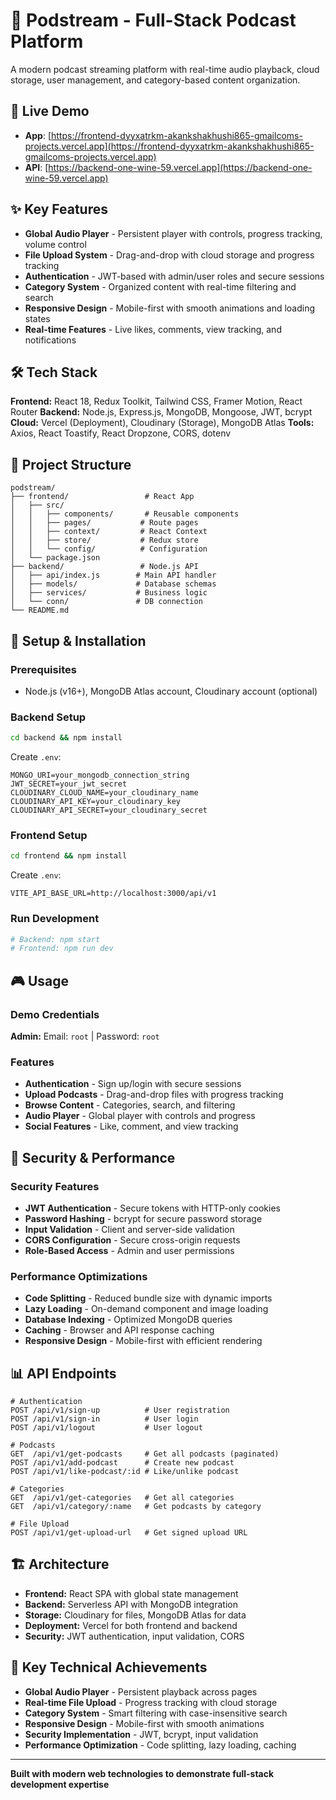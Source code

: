 # 🎵 Podstream - Full-Stack Podcast Platform

A modern podcast streaming platform with real-time audio playback, cloud storage, user management, and category-based content organization.

## 🚀 Live Demo
- **App**: [https://frontend-dyyxatrkm-akankshakhushi865-gmailcoms-projects.vercel.app](https://frontend-dyyxatrkm-akankshakhushi865-gmailcoms-projects.vercel.app)
- **API**: [https://backend-one-wine-59.vercel.app](https://backend-one-wine-59.vercel.app)

## ✨ Key Features
- **Global Audio Player** - Persistent player with controls, progress tracking, volume control
- **File Upload System** - Drag-and-drop with cloud storage and progress tracking
- **Authentication** - JWT-based with admin/user roles and secure sessions
- **Category System** - Organized content with real-time filtering and search
- **Responsive Design** - Mobile-first with smooth animations and loading states
- **Real-time Features** - Live likes, comments, view tracking, and notifications

## 🛠️ Tech Stack
**Frontend:** React 18, Redux Toolkit, Tailwind CSS, Framer Motion, React Router
**Backend:** Node.js, Express.js, MongoDB, Mongoose, JWT, bcrypt
**Cloud:** Vercel (Deployment), Cloudinary (Storage), MongoDB Atlas
**Tools:** Axios, React Toastify, React Dropzone, CORS, dotenv

## 📁 Project Structure
```
podstream/
├── frontend/                 # React App
│   ├── src/
│   │   ├── components/       # Reusable components
│   │   ├── pages/           # Route pages
│   │   ├── context/         # React Context
│   │   ├── store/           # Redux store
│   │   └── config/          # Configuration
│   └── package.json
├── backend/                 # Node.js API
│   ├── api/index.js        # Main API handler
│   ├── models/             # Database schemas
│   ├── services/           # Business logic
│   └── conn/               # DB connection
└── README.md
```

## 🔧 Setup & Installation

### Prerequisites
- Node.js (v16+), MongoDB Atlas account, Cloudinary account (optional)

### Backend Setup
```bash
cd backend && npm install
```
Create `.env`:
```env
MONGO_URI=your_mongodb_connection_string
JWT_SECRET=your_jwt_secret
CLOUDINARY_CLOUD_NAME=your_cloudinary_name
CLOUDINARY_API_KEY=your_cloudinary_key
CLOUDINARY_API_SECRET=your_cloudinary_secret
```

### Frontend Setup
```bash
cd frontend && npm install
```
Create `.env`:
```env
VITE_API_BASE_URL=http://localhost:3000/api/v1
```

### Run Development
```bash
# Backend: npm start
# Frontend: npm run dev
```

## 🎮 Usage

### Demo Credentials
**Admin:** Email: `root` | Password: `root`

### Features
- **Authentication** - Sign up/login with secure sessions
- **Upload Podcasts** - Drag-and-drop files with progress tracking
- **Browse Content** - Categories, search, and filtering
- **Audio Player** - Global player with controls and progress
- **Social Features** - Like, comment, and view tracking

## 🔐 Security & Performance

### Security Features
- **JWT Authentication** - Secure tokens with HTTP-only cookies
- **Password Hashing** - bcrypt for secure password storage
- **Input Validation** - Client and server-side validation
- **CORS Configuration** - Secure cross-origin requests
- **Role-Based Access** - Admin and user permissions

### Performance Optimizations
- **Code Splitting** - Reduced bundle size with dynamic imports
- **Lazy Loading** - On-demand component and image loading
- **Database Indexing** - Optimized MongoDB queries
- **Caching** - Browser and API response caching
- **Responsive Design** - Mobile-first with efficient rendering

## 📊 API Endpoints
```
# Authentication
POST /api/v1/sign-up          # User registration
POST /api/v1/sign-in          # User login
POST /api/v1/logout           # User logout

# Podcasts
GET  /api/v1/get-podcasts     # Get all podcasts (paginated)
POST /api/v1/add-podcast      # Create new podcast
POST /api/v1/like-podcast/:id # Like/unlike podcast

# Categories
GET  /api/v1/get-categories   # Get all categories
GET  /api/v1/category/:name   # Get podcasts by category

# File Upload
POST /api/v1/get-upload-url   # Get signed upload URL
```

## 🏗️ Architecture
- **Frontend:** React SPA with global state management
- **Backend:** Serverless API with MongoDB integration
- **Storage:** Cloudinary for files, MongoDB Atlas for data
- **Deployment:** Vercel for both frontend and backend
- **Security:** JWT authentication, input validation, CORS

## 🎯 Key Technical Achievements
- **Global Audio Player** - Persistent playback across pages
- **Real-time File Upload** - Progress tracking with cloud storage
- **Category System** - Smart filtering with case-insensitive search
- **Responsive Design** - Mobile-first with smooth animations
- **Security Implementation** - JWT, bcrypt, input validation
- **Performance Optimization** - Code splitting, lazy loading, caching

---

**Built with modern web technologies to demonstrate full-stack development expertise**
